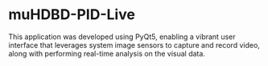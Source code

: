 # muHDBD-PID-Live
This application was developed using PyQt5, enabling a vibrant user interface that leverages system image sensors to capture and record video, along with performing real-time analysis on the visual data.
